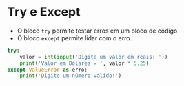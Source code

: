 # Try e Except


- O bloco ``try`` permite testar erros em um bloco de código
- O bloco ``except`` permite lidar com o erro.


````python
try:
    valor = int(input('Digite um valor em reais: '))
    print('Valor em Dólares = ', valor * 5.25)
except ValueError as erro:
    print('Digite um número válido!')
````
